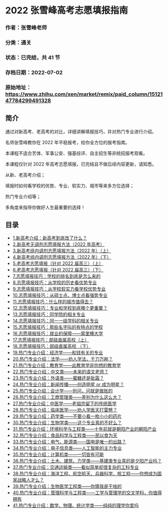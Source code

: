 # 2022 张雪峰高考志愿填报指南

### 作者：张雪峰老师

### 分类：通关

### 状态：已完结，共 41 节

### 存档日期：2022-07-02

### 原始地址：https://www.zhihu.com/xen/market/remix/paid_column/1512147784299491328


## 简介
通过对新高考、老高考的对比，详细讲解填报技巧，并对热门专业进行介绍。


名师张雪峰教你在 2022 年平稳报考，给你全方位的报考指南。


  



本课程不适合艺体、军事公安、强基综评、自主招生等非统招报考观看。


本课程仅针对 2022 年高考志愿填报，已完结且不做后续内容更新，请知悉。


  



从新、老高考介绍；


填报时如何看学校的优势、专业、软实力、城市等来多方位选择；


热门专业介绍等；


多角度来指导你做好人生最重要的选择！




## 目录
- [1.新高考介绍：新高考到底改了什么？](1.新高考介绍：新高考到底改了什么？.md)<!-- 2022-06-09 08:56 -->
- [2.新高考无调剂志愿填报方法（2022 年高考）](2.新高考无调剂志愿填报方法（2022%20年高考）.md)<!-- 2022-06-23 08:35 -->
- [3.新高考组内调剂志愿填报方法（2022 年）（上）](3.新高考组内调剂志愿填报方法（2022%20年）（上）.md)<!-- 2022-06-22 09:26 -->
- [4.新高考组内调剂志愿填报方法（2022 年）（下）](4.新高考组内调剂志愿填报方法（2022%20年）（下）.md)<!-- 2022-06-22 10:01 -->
- [5.老高考志愿填报（针对 2022 届高三）（上）](5.老高考志愿填报（针对%202022%20届高三）（上）.md)<!-- 2022-06-18 14:28 -->
- [6.老高考志愿填报（针对 2022 届高三）（下）](6.老高考志愿填报（针对%202022%20届高三）（下）.md)<!-- 2022-06-18 14:35 -->
- [7.志愿填报技巧：学校的排名到底是怎么来的](7.志愿填报技巧：学校的排名到底是怎么来的.md)<!-- 2022-06-09 09:14 -->
- [8.志愿填报技巧：从学校的历史看优势专业](8.志愿填报技巧：从学校的历史看优势专业.md)<!-- 2022-06-09 09:15 -->
- [9.志愿填报技巧：从学校软实力看学校优势专业](9.志愿填报技巧：从学校软实力看学校优势专业.md)<!-- 2022-06-09 09:16 -->
- [10.志愿填报技巧：从硕士点、博士点看强势专业](10.志愿填报技巧：从硕士点、博士点看强势专业.md)<!-- 2022-06-09 09:18 -->
- [11.志愿填报技巧：什么样的城市值得去？](11.志愿填报技巧：什么样的城市值得去？.md)<!-- 2022-06-09 09:20 -->
- [12.志愿填报技巧：专业和学校到底哪个更重要？](12.志愿填报技巧：专业和学校到底哪个更重要？.md)<!-- 2022-06-09 09:22 -->
- [13.志愿填报技巧：同学院的相关专业](13.志愿填报技巧：同学院的相关专业.md)<!-- 2022-06-09 09:26 -->
- [14.志愿填报技巧：同一一级学科的相关专业](14.志愿填报技巧：同一一级学科的相关专业.md)<!-- 2022-06-09 09:30 -->
- [15.志愿填报技巧：那些名字叫的有特点的学校](15.志愿填报技巧：那些名字叫的有特点的学校.md)<!-- 2022-06-09 09:31 -->
- [16.志愿填报技巧：就业的保障——窝里横大学](16.志愿填报技巧：就业的保障——窝里横大学.md)<!-- 2022-06-09 09:32 -->
- [17.志愿填报技巧：部级直属高校（上）](17.志愿填报技巧：部级直属高校（上）.md)<!-- 2022-06-09 09:36 -->
- [18.志愿填报技巧：部级直属高校 （下）](18.志愿填报技巧：部级直属高校%20（下）.md)<!-- 2022-06-09 09:41 -->
- [19.热门专业介绍：经济学——和钱有关的专业](19.热门专业介绍：经济学——和钱有关的专业.md)<!-- 2022-06-09 09:45 -->
- [20.热门专业介绍：法学——劝人学法，千刀万剐？](20.热门专业介绍：法学——劝人学法，千刀万剐？.md)<!-- 2022-06-09 09:55 -->
- [21.热门专业介绍：教育学——此教育学非你想的教育学](21.热门专业介绍：教育学——此教育学非你想的教育学.md)<!-- 2022-06-09 09:59 -->
- [22.热门专业介绍：中文类——未来的语文老师？](22.热门专业介绍：中文类——未来的语文老师？.md)<!-- 2022-06-09 10:05 -->
- [23.热门专业介绍：外语类——蜜糖还是砒霜？](23.热门专业介绍：外语类——蜜糖还是砒霜？.md)<!-- 2022-06-09 10:31 -->
- [24.热门专业介绍：新闻传播——创造明星 or 成为明星？](24.热门专业介绍：新闻传播——创造明星%20or%20成为明星？.md)<!-- 2022-06-09 12:36 -->
- [25.热门专业介绍：会计学——别问，问就是做账的](25.热门专业介绍：会计学——别问，问就是做账的.md)<!-- 2022-06-09 13:16 -->
- [26.热门专业介绍：工商管理类——差别为什么这么大？](26.热门专业介绍：工商管理类——差别为什么这么大？.md)<!-- 2022-06-10 08:22 -->
- [27.热门专业介绍：中医学——老祖宗留下的传统医学](27.热门专业介绍：中医学——老祖宗留下的传统医学.md)<!-- 2022-06-10 08:50 -->
- [28.热门专业介绍：临床医学——劝人学医天打雷劈？](28.热门专业介绍：临床医学——劝人学医天打雷劈？.md)<!-- 2022-06-13 10:44 -->
- [29.热门专业介绍：药学类——不要小看一枚小小的药片](29.热门专业介绍：药学类——不要小看一枚小小的药片.md)<!-- 2022-06-16 10:38 -->
- [30.热门专业介绍：生物学类——这个专业真的不好么？](30.热门专业介绍：生物学类——这个专业真的不好么？.md)<!-- 2022-06-16 15:18 -->
- [31.热门专业介绍：环境科学与工程类——十年前就是朝阳产业的朝阳产业](31.热门专业介绍：环境科学与工程类——十年前就是朝阳产业的朝阳产业.md)<!-- 2022-06-17 08:31 -->
- [32.热门专业介绍：食品科学与工程类——民以食为天](32.热门专业介绍：食品科学与工程类——民以食为天.md)<!-- 2022-06-18 14:43 -->
- [33.热门专业介绍：电气、能源类——国电是唯一的出路？](33.热门专业介绍：电气、能源类——国电是唯一的出路？.md)<!-- 2022-06-18 14:53 -->
- [34.热门专业介绍：电子信息类——人工智能的主力专业](34.热门专业介绍：电子信息类——人工智能的主力专业.md)<!-- 2022-06-18 14:53 -->
- [35.热门专业介绍：计算机类——一切皆有可能](35.热门专业介绍：计算机类——一切皆有可能.md)<!-- 2022-06-18 15:00 -->
- [36.热门专业介绍：土木、建筑、力学类——基建类专业真的是夕阳产业吗？](36.热门专业介绍：土木、建筑、力学类——基建类专业真的是夕阳产业吗？.md)<!-- 2022-06-18 15:28 -->
- [37.热门专业介绍：交通运输类——看似简单却很复杂的工科专业](37.热门专业介绍：交通运输类——看似简单却很复杂的工科专业.md)<!-- 2022-06-18 15:32 -->
- [38.热门专业介绍：海洋工程、航空航天、兵器科学、核工程——你想成为国家战略人才么？](38.热门专业介绍：海洋工程、航空航天、兵器科学、核工程——你想成为国家战略人才么？.md)<!-- 2022-06-18 15:44 -->
- [39.热门专业介绍：生物医学工程类——你猜我是干啥的](39.热门专业介绍：生物医学工程类——你猜我是干啥的.md)<!-- 2022-06-18 15:52 -->
- [40.热门专业介绍：管理科学与工程类——工学与管理学的交叉学科，你值得拥有](40.热门专业介绍：管理科学与工程类——工学与管理学的交叉学科，你值得拥有.md)<!-- 2022-06-18 15:57 -->
- [41.热门专业介绍：数学、物理、统计学类——纯纯的理学你爱吗](41.热门专业介绍：数学、物理、统计学类——纯纯的理学你爱吗.md)<!-- 2022-06-18 16:12 -->